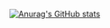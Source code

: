 [![Anurag's GitHub stats](https://github-readme-stats.vercel.app/api?username=MinhHoang181&count_private=true&show_icons=true&theme=github_dark)](https://github.com/anuraghazra/github-readme-stats)
